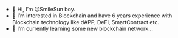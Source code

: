 - 👋 Hi, I’m @SmileSun boy.
- 👀 I’m interested in Blockchain and have 6 years experience with Blockchain technology like dAPP, DeFi, SmartContract etc.
- 🌱 I’m currently learning some new blockchain network...

<!---
SmileSun-boy/SmileSun-boy is a ✨ special ✨ repository because its `README.md` (this file) appears on your GitHub profile.
You can click the Preview link to take a look at your changes.
--->
